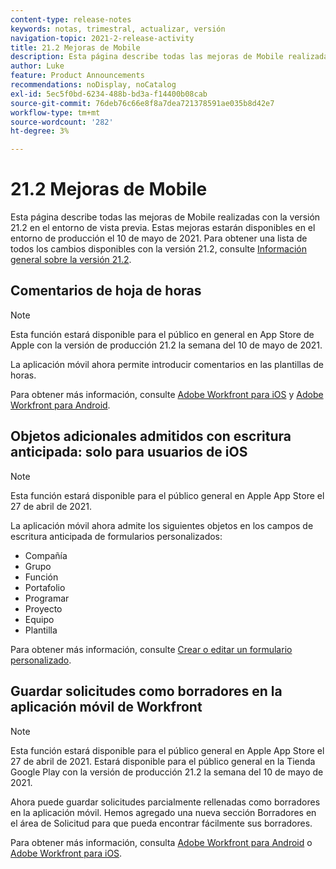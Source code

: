 ```yaml
---
content-type: release-notes
keywords: notas, trimestral, actualizar, versión
navigation-topic: 2021-2-release-activity
title: 21.2 Mejoras de Mobile
description: Esta página describe todas las mejoras de Mobile realizadas con la versión 21.2 en el entorno de vista previa. Estas mejoras estarán disponibles en el entorno de producción el 10 de mayo de 2021. Para obtener una lista de todos los cambios disponibles con la versión 21.2, consulte Información general de la versión 21.2.
author: Luke
feature: Product Announcements
recommendations: noDisplay, noCatalog
exl-id: 5ec5f0bd-6234-488b-bd3a-f14400b08cab
source-git-commit: 76deb76c66e8f8a7dea721378591ae035b8d42e7
workflow-type: tm+mt
source-wordcount: '282'
ht-degree: 3%

---
```


# 21.2 Mejoras de Mobile

Esta página describe todas las mejoras de Mobile realizadas con la versión 21.2 en el entorno de vista previa. Estas mejoras estarán disponibles en el entorno de producción el 10 de mayo de 2021. Para obtener una lista de todos los cambios disponibles con la versión 21.2, consulte [Información general sobre la versión 21.2](../../../product-announcements/product-releases/21.2-release-activity/21-2-release-overview.md).

## Comentarios de hoja de horas

>[!NOTE]
>
>Esta función estará disponible para el público en general en App Store de Apple con la versión de producción 21.2 la semana del 10 de mayo de 2021.

La aplicación móvil ahora permite introducir comentarios en las plantillas de horas.

Para obtener más información, consulte [Adobe Workfront para iOS](../../../workfront-basics/mobile-apps/using-the-workfront-mobile-app/workfront-for-ios.md) y [Adobe Workfront para Android](../../../workfront-basics/mobile-apps/using-the-workfront-mobile-app/workfront-for-android.md).

## Objetos adicionales admitidos con escritura anticipada: solo para usuarios de iOS

>[!NOTE]
>
>Esta función estará disponible para el público general en Apple App Store el 27 de abril de 2021.

La aplicación móvil ahora admite los siguientes objetos en los campos de escritura anticipada de formularios personalizados:

* Compañía
* Grupo
* Función
* Portafolio
* Programar
* Proyecto
* Equipo
* Plantilla

Para obtener más información, consulte [Crear o editar un formulario personalizado](../../../administration-and-setup/customize-workfront/create-manage-custom-forms/create-or-edit-a-custom-form.md).

## Guardar solicitudes como borradores en la aplicación móvil de Workfront

>[!NOTE]
>
>Esta función estará disponible para el público general en Apple App Store el 27 de abril de 2021. Estará disponible para el público general en la Tienda Google Play con la versión de producción 21.2 la semana del 10 de mayo de 2021.

Ahora puede guardar solicitudes parcialmente rellenadas como borradores en la aplicación móvil. Hemos agregado una nueva sección Borradores en el área de Solicitud para que pueda encontrar fácilmente sus borradores.

Para obtener más información, consulta [Adobe Workfront para Android](../../../workfront-basics/mobile-apps/using-the-workfront-mobile-app/workfront-for-android.md) o [Adobe Workfront para iOS](../../../workfront-basics/mobile-apps/using-the-workfront-mobile-app/workfront-for-ios.md).
